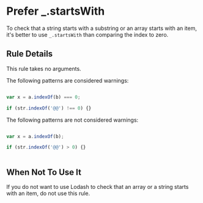 # Prefer _.startsWith

To check that a string starts with a substring or an array starts with an item, it's better to use `_.startsWith` than comparing the index to zero.

## Rule Details

This rule takes no arguments.

The following patterns are considered warnings:

```js

var x = a.indexOf(b) === 0;

if (str.indexOf('@@') !== 0) {}

```

The following patterns are not considered warnings:

```js

var x = a.indexOf(b);

if (str.indexOf('@@') > 0) {}
 
```


## When Not To Use It

If you do not want to use Lodash to check that an array or a string starts with an item, do not use this rule. 
